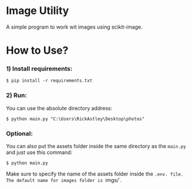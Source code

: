 # Image Utility
A simple program to work wit images using scikit-image.

# How to Use?

### 1) Install requirements:
```
$ pip install -r requirements.txt
```

### 2) Run:
You can use the absolute directory address:
```
$ python main.py "C:\Users\RickAstley\Desktop\photos"
```
### Optional:
You can also put the assets folder inside the same directory as the `main.py` and just use this command:
```
$ python main.py
```
Make sure to specify the name of the assets folder inside the `.env. file. The default name for images folder is `imgs/`.
